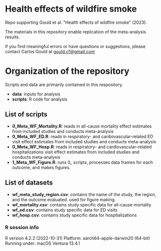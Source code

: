 # Health effects of wildfire smoke
Repo supporting Gould et al. "Health effects of wildfire smoke" (2023).

The materials in this repository enable replication of the meta-analysis results.

If you find meaningful errors or have questions or suggestions, please contact Carlos Gould at gould.cf@gmail.com

# Organization of the repository

Scripts and data are primarily contained in this respository.

- **data**: inputs for analysis
- **scripts**: R code for analysis

## List of scripts

- **0_Meta_WF_Mortality.R**: reads in all-cause mortality effect estimates from included studies and conducts meta-analysis
- **0_Meta_WF_ED.R**: reads in respiratory- and cardiovascular-related ED visit effect estimates from included studies and conducts meta-analysis
- **0_Meta_WF_Hosp.R**: reads in respiratory- and cardiovascular-related hospitalizations visit effect estimates from included studies and conducts meta-analysis
- **1_Meta_WF_Figure.R**: runs 0_ scripts, processes data frames for each outcome, and makes figures.

## List of datasets

- **wf_meta_study_region.csv**: contains the name of the study, the region, and the outcome evaluated. used for figure making.
- **wf_mortality.csv**: contains study specific data for all-cause mortality
- **wf_ed.csv**: contains study specific data for ED visits
- **wf_hosp.csv**: contains study specific data for hospitalizations

### R session info
R version 4.2.2 (2022-10-31)
Platform: aarch64-apple-darwin20 (64-bit)
Running under: macOS Ventura 13.4.1
